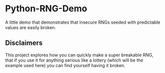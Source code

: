 # Python-RNG-Demo

A little demo that demonstrates that insecure RNGs seeded with predictable values are easily broken.

## Disclaimers

This project explores how you can quickly make a super breakable RNG, that if you use it for anything serious like a
lottery (which will be the example used here) you can find yourself having it broken.
